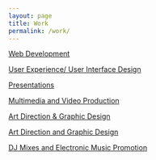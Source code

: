 ```yaml
---
layout: page
title: Work
permalink: /work/
---
```



<a href="web/">Web Development</a>

<a href="ux/">User Experience/ User Interface Design</a>

<a href="presentations/">Presentations</a>

<a href="video/">Multimedia and Video Production</a>

<a href="art/">Art Direction &amp; Graphic Design</a>

<a href="art/">Art Direction and Graphic Design</a>

<a href="music/">DJ Mixes and Electronic Music Promotion</a>
